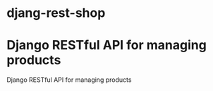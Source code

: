 # djang-rest-shop

Django RESTful API for managing products
=======
Django RESTful API for managing products

